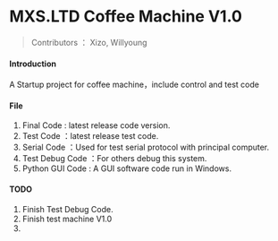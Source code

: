 # MXS.LTD Coffee Machine V1.0
> Contributors ： Xizo, Willyoung

#### Introduction
A Startup project for coffee machine，include control and test code 

#### File
1. Final Code : latest release code version.
2. Test Code ：latest release test code.
3. Serial Code ：Used for test serial protocol with principal computer.
4. Test Debug Code ：For others debug this system.
5. Python GUI Code : A GUI software code run in Windows.




#### TODO

1. Finish Test Debug Code.
2. Finish test machine V1.0
3. ​